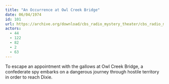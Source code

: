 ```yaml
---
title: "An Occurrence at Owl Creek Bridge"
date: 06/04/1974
id: 101
url: https://archive.org/download/cbs_radio_mystery_theater/cbs_radio_mystery_theater-0101-0150.zip/cbs_radio_mystery_theater-0101-0150%2Fcbsrmt_0101_an_occurrence_at_owl_creek_bridge.mp3
actors:
  - 44
  - 122
  - 82
  - 2
  - 63
---
```

To escape an appointment with the gallows at Owl Creek Bridge, a confederate spy embarks on a dangerous journey through hostile territory in order to reach Dixie.